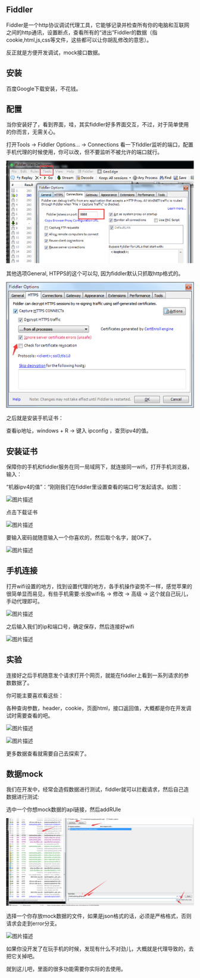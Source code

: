 ## Fiddler

Fiddler是一个http协议调试代理工具，它能够记录并检查所有你的电脑和互联网之间的http通讯，设置断点，查看所有的“进出”Fiddler的数据（指cookie,html,js,css等文件，这些都可以让你胡乱修改的意思）。

反正就是方便开发调试，mock接口数据。

## 安装

百度Google下载安装，不花钱。

## 配置

当你安装好了，看到界面，哇，其实fiddler好多界面交互，不过，对于简单使用的你而言，无需关心。

打开Tools -> Fiddler Options... -> Connections 看一下fiddler监听的端口，配置手机代理的时候使用，你可以改，但不要监听不被允许的端口就行。

![图片描述][1]

其他选项General, HTPPS的这个可以勾, 因为fiddler默认只抓取http格式的。

![图片描述][2]

之后就是安装手机证书：

查看ip地址，windows + R -> 键入 ipconfig ，查货ipv4的值。

## 安装证书

保障你的手机和fiddler服务在同一局域网下，就连接同一wifi，打开手机浏览器，输入：

“机器ipv4的值”：“刚刚我们在fiddler里设置查看的端口号”发起请求。如图：

![图片描述][3]


点击下载证书

![图片描述][4]

要输入密码就随意输入一个你喜欢的，然后取个名字，就OK了。

![图片描述][5]

## 手机连接

打开wifi设置的地方，找到设置代理的地方，各手机操作姿势不一样，感觉苹果的很简单显而易见，有些手机需要:长按wifi名 -> 修改 -> 高级 ->
这个就自己玩儿，手动代理即可。

![图片描述][6]

之后输入我们的ip和端口号，确定保存，然后连接好wifi

![图片描述][7]

## 实验 

连接好之后手机随意发个请求打开个网页，就能在fiddler上看到一系列请求的参数数据了。

你可能主要喜欢看这些：

各种查询参数，header，cookie，页面html，接口返回值，大概都是你在开发调试时需要查看的吧。

![图片描述][8]

![图片描述][9]

更多数据查看就需要自己去探索了。

## 数据mock

我们在开发中，经常会造假数据进行测试，fiddler就可以拦截请求，然后自己造数据进行测试:

选中一个你想mock数据的api链接，然后addRUle

![图片描述][10]

选择一个你存放mock数据的文件，如果是json格式的话，必须是严格格式，否则请求会走到error分支。

![图片描述][11]

如果你没开发了在玩手机的时候，发现有什么不对劲儿，大概就是代理导致的，去把它关掉吧。

就到这儿吧，里面的很多功能需要你实际的去使用。

  [1]: img/fiddler/1.png
  [2]: img/fiddler/2.png
  [3]: img/fiddler/3.png
  [4]: img/fiddler/4.png
  [5]: img/fiddler/5.png
  [6]: img/fiddler/6.png
  [7]: img/fiddler/7.png
  [8]: img/fiddler/8.png
  [9]: img/fiddler/9.png
  [10]: img/fiddler/10.png
  [11]: img/fiddler/11.png


